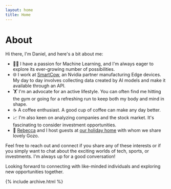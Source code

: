 ```yaml
---
layout: home
title: Home
---
```


# About

Hi there, I'm Daniel, and here's a bit about me:

- 👨‍💻 I have a passion for Machine Learning, and I'm always eager to explore its ever-growing number of possibilities.
- 🌐 I work at [SmartCow](smartcow.ai), an Nvidia partner manufacturing Edge devices. My day to day involves collecting data created by AI models and make it available through an API.
- 🏋️ I'm an advocate for an active lifestyle. You can often find me hitting the gym or going for a refreshing run to keep both my body and mind in shape.
- ☕ A coffee enthusiast. A good cup of coffee can make any day better.
- 📈 I'm also keen on analyzing companies and the stock market. It's fascinating to consider investment opportunities.
- 🏡 [Rebecca](https://rebmdsportsnutrition.com/about/) and I host guests at [our holiday home](https://airbnb.com.mt/h/xlendi-sea-view) with whom we share lovely Gozo.

Feel free to reach out and connect if you share any of these interests or if you simply want to chat about the exciting worlds of tech, sports, or investments. I'm always up for a good conversation!

Looking forward to connecting with like-minded individuals and exploring new opportunities together.

{% include archive.html %}
